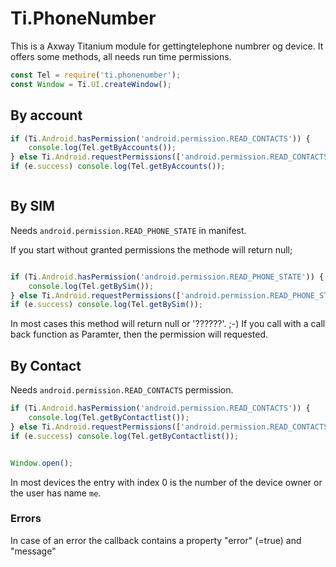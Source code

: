 # Ti.PhoneNumber

This is a Axway Titanium module  for gettingtelephone numbrer og device. It offers some methods, all needs run time permissions.

```javascript 
const Tel = require('ti.phonenumber');
const Window = Ti.UI.createWindow();


```

## By account


```javascript
if (Ti.Android.hasPermission('android.permission.READ_CONTACTS')) {
	console.log(Tel.getByAccounts());
} else Ti.Android.requestPermissions(['android.permission.READ_CONTACTS'],function(e)) {
if (e.success) console.log(Tel.getByAccounts());



```


## By SIM

Needs  `android.permission.READ_PHONE_STATE`
in manifest. 

If you start without granted permissions the methode will return null;

```javascript

if (Ti.Android.hasPermission('android.permission.READ_PHONE_STATE')) {
	console.log(Tel.getBySim());
} else Ti.Android.requestPermissions(['android.permission.READ_PHONE_STATE'],function(e)) {
if (e.success) console.log(Tel.getBySim());
```
In most cases this method will return null or '??????'. ;-)
If you call with a call back function as Paramter, then the permission will requested.


## By Contact

Needs `android.permission.READ_CONTACTS` permission.


```javascript
if (Ti.Android.hasPermission('android.permission.READ_CONTACTS')) {
	console.log(Tel.getByContactlist());
} else Ti.Android.requestPermissions(['android.permission.READ_CONTACTS'],function(e)) {
if (e.success) console.log(Tel.getByContactlist());


Window.open();
```

In most devices the entry with index 0 is the number of the device owner or the user has name `me`.


### Errors

In case of an error the callback contains a property "error" (=true) and "message"